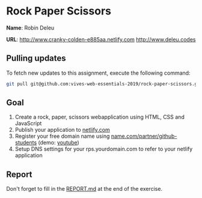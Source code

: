 # Rock Paper Scissors

**Name**: Robin Deleu<!-- TODO: fill in your full name here, firstname and lastname -->

**URL**:    http://www.cranky-colden-e885aa.netlify.com
            http://www.deleu.codes
<!-- TODO: paste the full custom domain URL to the solution of this exercise  -->

## Pulling updates

To fetch new updates to this assignment, execute the following command:

```bash
git pull git@github.com:vives-web-essentials-2019/rock-paper-scissors.git master
```

## Goal

1. Create a rock, paper, scissors webapplication using HTML, CSS and JavaScript
2. Publish your application to [netlify.com](https://netlify.com)
3. Register your free domain name using [name.com/partner/github-students](https://www.name.com/partner/github-students) (demo: [youtube]( https://www.youtube.com/watch?v=eJRHQ5B1yfI&feature=youtu.be))
4. Setup DNS settings for your rps.yourdomain.com to refer to your netlify application

## Report

Don't forget to fill in the [REPORT.md](REPORT.md) at the end of the exercise.
